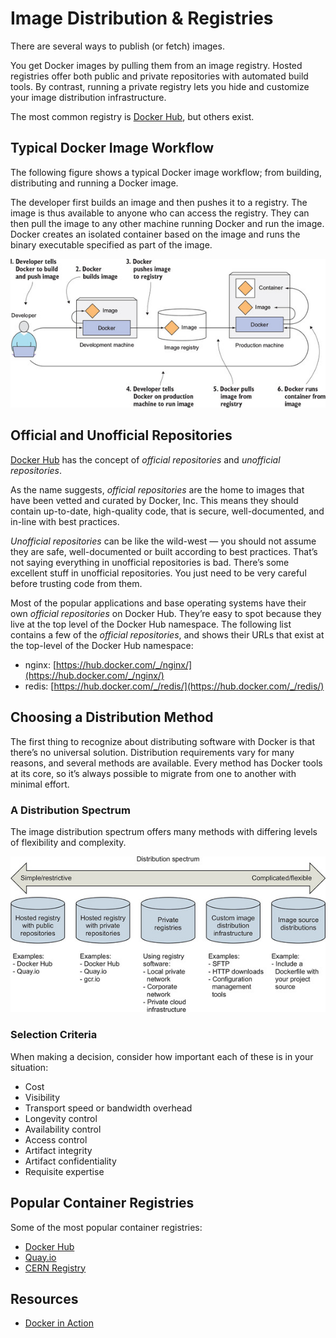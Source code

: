 # Image Distribution & Registries

There are several ways to publish (or fetch) images.

You get Docker images by pulling them from an image registry. Hosted registries offer both public and private repositories with automated build tools. By contrast, running a private registry lets you hide and customize your image distribution infrastructure.

The most common registry is [Docker Hub](https://hub.docker.com/), but others exist.

## Typical Docker Image Workflow

The following figure shows a typical Docker image workflow; from building, distributing and running a Docker image.

The developer first builds an image and then pushes it to a registry. The image is thus available to anyone who can access the registry. They can then pull the image to any other machine running Docker and run the image. Docker creates an isolated container based on the image and runs the binary executable specified as part of the image.

![Typical Docker Image Workflow](./typical-docker-image-workflow.jpeg)

## Official and Unofficial Repositories

[Docker Hub](https://hub.docker.com/) has the concept of _official repositories_ and _unofficial repositories_.

As the name suggests, _official repositories_ are the home to images that have been vetted and curated by Docker, Inc. This means they should contain up-to-date, high-quality code, that is secure, well-documented, and in-line with best practices.

_Unofficial repositories_ can be like the wild-west — you should not assume they are safe, well-documented or built according to best practices. That’s not saying everything in unofficial repositories is bad. There’s some excellent stuff in unofficial repositories. You just need to be very careful before trusting code from them.

Most of the popular applications and base operating systems have their own _official repositories_ on Docker Hub. They’re easy to spot because they live at the top level of the Docker Hub namespace. The following list contains a few of the _official repositories_, and shows their URLs that exist at the top-level of the Docker Hub namespace:

- nginx: [https://hub.docker.com/_/nginx/](https://hub.docker.com/_/nginx/)
- redis: [https://hub.docker.com/_/redis/](https://hub.docker.com/_/redis/)

## Choosing a Distribution Method

The first thing to recognize about distributing software with Docker is that there’s no universal solution. Distribution requirements vary for many reasons, and several methods are available. Every method has Docker tools at its core, so it’s always possible to migrate from one to another with minimal effort.

### A Distribution Spectrum

The image distribution spectrum offers many methods with differing levels of flexibility and complexity.

![Image Distribution Spectrum](./image-distribution.jpeg)

### Selection Criteria

When making a decision, consider how important each of these is in your situation:

- Cost
- Visibility
- Transport speed or bandwidth overhead
- Longevity control
- Availability control
- Access control
- Artifact integrity
- Artifact confidentiality
- Requisite expertise
## Popular Container Registries

Some of the most popular container registries:

- [Docker Hub](https://hub.docker.com/search?q=&type=image)
- [Quay.io](https://quay.io/search)
- [CERN Registry](https://registry.cern.ch/)

## Resources
- [Docker in Action](https://www.manning.com/books/docker-in-action-second-edition)
